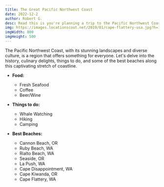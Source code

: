 ```yaml
---
title: The Great Pacific Northwest Coast
date: 2022-12-2
author: Robert G.
desc: Read this is you're planning a trip to the Pacific Northwest Coast.
img: https://images.locationscout.net/2019/01/cape-flattery-usa.jpg?h=1100&q=83
imgWidth: 800
imgHeight: 500
---
```


The Pacific Northwest Coast, with its stunning landscapes and diverse culture, is a region that offers something for everyone. Let's delve into the history, culinary delights, things to do, and some of the best beaches along this captivating stretch of coastline.

- **Food:**
    * Fresh Seafood
    * Coffee
    * Beer/Wine

- **Things to do:**
    * Whale Watching
    * Hiking
    * Camping

- **Best Beaches:**
    * Cannon Beach, OR
    * Ruby Beach, WA
    * Rialto Beach, WA
    * Seaside, OR
    * La Push, WA
    * Cape Disappointment, WA
    * Cape Kiwanda, OR
    * Cape Flattery, WA

